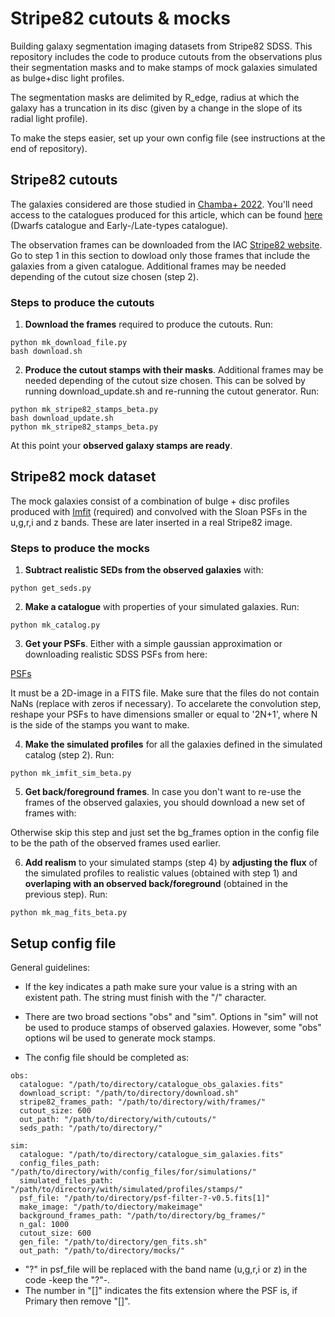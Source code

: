 # Stripe82 cutouts & mocks
Building galaxy segmentation imaging datasets from Stripe82 SDSS. This repository includes the code to produce cutouts from the observations plus their segmentation masks and to make stamps of mock galaxies simulated as bulge+disc light profiles.

The segmentation masks are delimited by R_edge, radius at which the galaxy has a truncation in its disc (given by a change in the slope of its radial light profile).

To make the steps easier, set up your own config file (see instructions at the end of repository). 

## Stripe82 cutouts
The galaxies considered are those studied in [Chamba+ 2022](https://ui.adsabs.harvard.edu/abs/2022A%26A...667A..87C/abstract). You'll need access to the catalogues produced for this article, which can be found [here](https://vizier.cds.unistra.fr/viz-bin/VizieR?-source=J/A+A/667/A87) (Dwarfs catalogue and Early-/Late-types catalogue).

The observation frames can be downloaded from the IAC [Stripe82 website](http://research.iac.es/proyecto/stripe82/). Go to step 1 in this section to dowload only those frames that include the galaxies from a given catalogue. Additional frames may be needed depending of the cutout size chosen (step 2).


### Steps to produce the cutouts

1) **Download the frames** required to produce the cutouts. Run:

```
python mk_download_file.py
bash download.sh
```

2) **Produce the cutout stamps with their masks**. Additional frames may be needed depending of the cutout size chosen. This can be solved by running download_update.sh and re-running the cutout generator. Run:

```
python mk_stripe82_stamps_beta.py
bash download_update.sh
python mk_stripe82_stamps_beta.py
```

At this point your **observed galaxy stamps are ready**.

## Stripe82 mock dataset

The mock galaxies consist of a combination of bulge + disc profiles produced with [Imfit](https://www.mpe.mpg.de/~erwin/code/imfit/) (required) and convolved with the Sloan PSFs in the u,g,r,i and z bands. These are later inserted in a real Stripe82 image.

### Steps to produce the mocks

1) **Subtract realistic SEDs from the observed galaxies** with:

```
python get_seds.py
```

2) **Make a catalogue** with properties of your simulated galaxies. Run:

```
python mk_catalog.py
```

3) **Get your PSFs**. Either with a simple gaussian approximation or downloading realistic SDSS PSFs from here:

[PSFs](https://ui.adsabs.harvard.edu/abs/2020MNRAS.491.5317I/abstract)

It must be a 2D-image in a FITS file. Make sure that the files do not contain NaNs (replace with zeros if necessary). To accelarete the convolution step, reshape your PSFs to have dimensions smaller or equal to '2N+1', where N is the side of the stamps you want to make.

4) **Make the simulated profiles** for all the galaxies defined in the simulated catalog (step 2). Run:

```
python mk_imfit_sim_beta.py
```

5) **Get back/foreground frames**. In case you don't want to re-use the frames of the observed galaxies, you should download a new set of frames with: 


Otherwise skip this step and just set the bg_frames option in the config file to be the path of the observed frames used earlier. 

6) **Add realism** to your simulated stamps (step 4) by **adjusting the flux** of the simulated profiles to realistic values (obtained with step 1) and **overlaping with an observed back/foreground** (obtained in the previous step). Run:

```
python mk_mag_fits_beta.py
```


## Setup config file

General guidelines:

- If the key indicates a path make sure your value is a string with an existent path. The string must finish with the "/" character.

- There are two broad sections "obs" and "sim". Options in "sim" will not be used to produce stamps of observed galaxies. However, some "obs" options wil be used to generate mock stamps. 

- The config file should be completed as:

```
obs:
  catalogue: "/path/to/directory/catalogue_obs_galaxies.fits"
  download_script: "/path/to/directory/download.sh"
  stripe82_frames_path: "/path/to/directory/with/frames/"
  cutout_size: 600
  out_path: "/path/to/directory/with/cutouts/"
  seds_path: "/path/to/directory/"

sim:
  catalogue: "/path/to/directory/catalogue_sim_galaxies.fits"
  config_files_path: "/path/to/directory/with/config_files/for/simulations/"
  simulated_files_path: "/path/to/directory/with/simulated/profiles/stamps/"
  psf_file: "/path/to/directory/psf-filter-?-v0.5.fits[1]"
  make_image: "/path/to/diectory/makeimage"
  background_frames_path: "/path/to/directory/bg_frames/"
  n_gal: 1000
  cutout_size: 600
  gen_file: "/path/to/directory/gen_fits.sh"
  out_path: "/path/to/directory/mocks/"

```
  

- "?" in psf_file will be replaced with the band name (u,g,r,i or z) in the code -keep the "?"-.
- The number in "[]" indicates the fits extension where the PSF is, if Primary then remove "[]".



